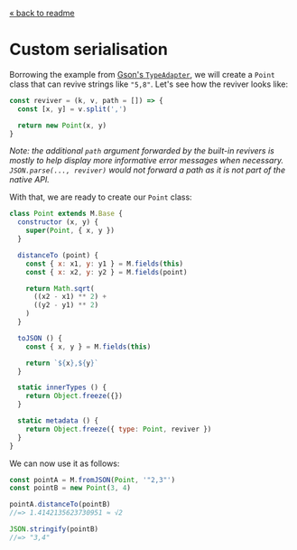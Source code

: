 [« back to readme](../README.md)

# Custom serialisation

Borrowing the example from
[Gson's `TypeAdapter`](https://google.github.io/gson/apidocs/com/google/gson/TypeAdapter.html),
we will create a `Point` class that can revive strings like `"5,8"`. Let's see
how the reviver looks like:

```js
const reviver = (k, v, path = []) => {
  const [x, y] = v.split(',')

  return new Point(x, y)
}
```

_Note: the additional `path` argument forwarded by the built-in revivers is
mostly to help display more informative error messages when necessary.
`JSON.parse(..., reviver)` would not forward a path as it is not part of the
native API._

With that, we are ready to create our `Point` class:

```js
class Point extends M.Base {
  constructor (x, y) {
    super(Point, { x, y })
  }

  distanceTo (point) {
    const { x: x1, y: y1 } = M.fields(this)
    const { x: x2, y: y2 } = M.fields(point)

    return Math.sqrt(
      ((x2 - x1) ** 2) +
      ((y2 - y1) ** 2)
    )
  }

  toJSON () {
    const { x, y } = M.fields(this)

    return `${x},${y}`
  }

  static innerTypes () {
    return Object.freeze({})
  }

  static metadata () {
    return Object.freeze({ type: Point, reviver })
  }
}
```

We can now use it as follows:

```js
const pointA = M.fromJSON(Point, '"2,3"')
const pointB = new Point(3, 4)

pointA.distanceTo(pointB)
//=> 1.4142135623730951 ≈ √2

JSON.stringify(pointB)
//=> "3,4"
```

